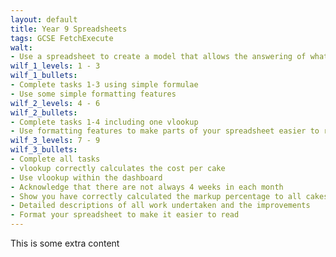 ```yaml
---
layout: default
title: Year 9 Spreadsheets
tags: GCSE FetchExecute
walt:
- Use a spreadsheet to create a model that allows the answering of what-if questions
wilf_1_levels: 1 - 3
wilf_1_bullets:
- Complete tasks 1-3 using simple formulae
- Use some simple formatting features
wilf_2_levels: 4 - 6
wilf_2_bullets:
- Complete tasks 1-4 including one vlookup
- Use formatting features to make parts of your spreadsheet easier to read
wilf_3_levels: 7 - 9
wilf_3_bullets:
- Complete all tasks
- vlookup correctly calculates the cost per cake
- Use vlookup within the dashboard
- Acknowledge that there are not always 4 weeks in each month
- Show you have correctly calculated the markup percentage to all cakes
- Detailed descriptions of all work undertaken and the improvements
- Format your spreadsheet to make it easier to read
---
```


This is some extra content

